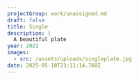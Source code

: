 ```yaml
---
projectGroup: work/unassigned.md
draft: false
title: Single
description: |
  A beautiful plate
year: 2021
images:
  - src: /assets/uploads/singleplate.jpg
date: 2025-05-10T23:11:14.760Z
---
```

